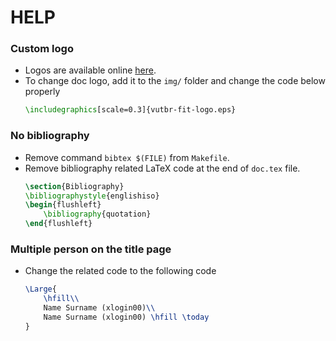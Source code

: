 # HELP

### Custom logo

* Logos are available online [here](https://www.vutbr.cz/jvs).
* To change doc logo, add it to the `img/` folder and change the code below properly
  ```tex
  \includegraphics[scale=0.3]{vutbr-fit-logo.eps}
  ```

### No bibliography

* Remove command `bibtex $(FILE)` from `Makefile`.
* Remove bibliography related LaTeX code at the end of `doc.tex` file.
  ```tex
  \section{Bibliography}
  \bibliographystyle{englishiso}
  \begin{flushleft}
      \bibliography{quotation}
  \end{flushleft}
  ```

### Multiple person on the title page

* Change the related code to the following code
  ```tex
  \Large{
      \hfill\\
      Name Surname (xlogin00)\\
      Name Surname (xlogin00) \hfill \today
  }
  ```
